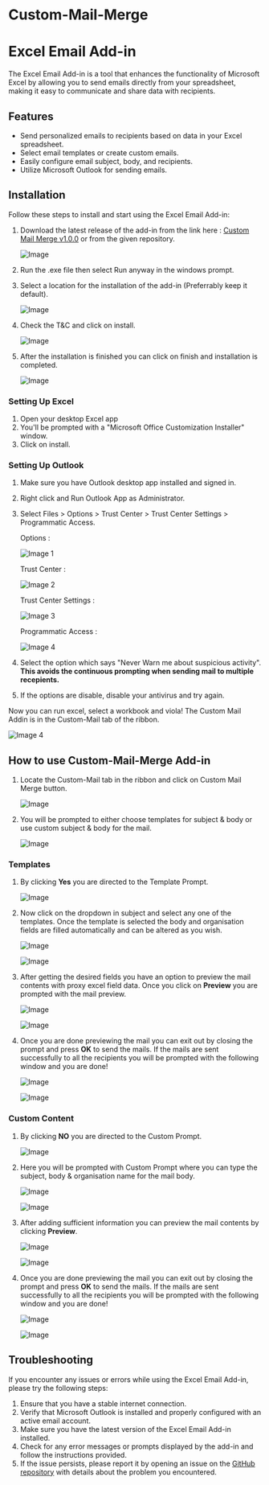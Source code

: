 # Custom-Mail-Merge

# Excel Email Add-in

The Excel Email Add-in is a tool that enhances the functionality of Microsoft Excel by allowing you to send emails directly from your spreadsheet, making it easy to communicate and share data with recipients.

## Features

- Send personalized emails to recipients based on data in your Excel spreadsheet.
- Select email templates or create custom emails.
- Easily configure email subject, body, and recipients.
- Utilize Microsoft Outlook for sending emails.

## Installation

Follow these steps to install and start using the Excel Email Add-in:

1. Download the latest release of the add-in from the link here : [Custom Mail Merge v1.0.0](https://github.com/QuantuM410/Custom-Mail-Merge/releases/download/v1.0.0/Custom.Mail.Merge.exe)
   or from the given repository.

    ![Image](src-images/2023-07-08%2021_16_05-QuantuM410_Custom-Mail-Merge%20-%20Brave.png)
   
2. Run the .exe file then select Run anyway in the windows prompt.
3. Select a location for the installation of the add-in (Preferrably keep it default).
   
    ![Image](src-images/2023-07-08%2020_52_15-Media%20Player.png)
   
4. Check the T&C and click on install.
   
    ![Image](src-images/2023-07-08%2020_52_35-Media%20Player.png)
   
5. After the installation is finished you can click on finish and installation is completed.

    ![Image](src-images/2023-07-08%2020_52_55-Media%20Player.png)
   
### Setting Up Excel
1. Open your desktop Excel app
2. You'll be prompted with a "Microsoft Office Customization Installer" window.
3. Click on install.
   
### Setting Up Outlook
1. Make sure you have Outlook desktop app installed and signed in.
2. Right click and Run Outlook App as Administrator.
3. Select Files > Options > Trust Center > Trust Center Settings > Programmatic Access.

   Options : 

   ![Image 1](src-images/2023-07-08%2020_56_44-Inbox%20-%20kartikey03@hotmail.com%20-%20Outlook.png)

   Trust Center :
   
   ![Image 2](src-images/2023-07-08%2020_57_55-.png)

   Trust Center Settings :

   ![Image 3](src-images/2023-07-08%2020_58_07-Outlook%20Options.png)

   Programmatic Access :
   
   ![Image 4](src-images/2023-07-08%2020_58_30-Trust%20Center.png)

5. Select the option which says "Never Warn me about suspicious activity". **This avoids the continuous prompting when sending mail to multiple recepients.**
6. If the options are disable, disable your antivirus and try again.

  Now you can run excel, select a workbook and viola! The Custom Mail Addin is in the Custom-Mail tab of the ribbon.

   ![Image 4](src-images/2023-07-08%2021_00_41-ToRVforPrinterHODEmail%20-%20Excel.png)

## How to use Custom-Mail-Merge Add-in
1. Locate the Custom-Mail tab in the ribbon and click on Custom Mail Merge button.
   
   ![Image](src-images/How%20to/2023-07-09%2013_32_18-ToRVforPrinterHODEmail%20-%20Excel.png)

2. You will be prompted to either choose templates for subject & body or use custom subject & body for the mail.

   ![Image](src-images/How%20to/2023-07-09%2013_32_44-Use%20Templates.png)

### Templates
1. By clicking **Yes** you are directed to the Template Prompt.
   
   ![Image](src-images/How%20to/2023-07-09%2013_33_09-Template%20Prompt.png)

2. Now click on the dropdown in subject and select any one of the templates. Once the template is selected the body and organisation fields are filled automatically and       can be altered as you wish.

   ![Image](src-images/How%20to/2023-07-09%2013_33_29-Template%20Prompt.png)

   ![Image](src-images/How%20to/2023-07-09%2013_33_47-Template%20Prompt.png)

3. After getting the desired fields you have an option to preview the mail contents with proxy excel field data. Once you click on **Preview** you are prompted with the       mail preview.

   ![Image](src-images/How%20to/2023-07-09%2013_34_22-Template%20Prompt.png)
   
   ![Image](src-images/How%20to/2023-07-09%2013_34_42-ToRVforPrinterHODEmail%20-%20Excel.png)

4. Once you are done previewing the mail you can exit out by closing the prompt and press **OK** to send the mails. If the mails are sent successfully to all the              recipients you will be prompted with the following window and you are done!

   ![Image](src-images/How%20to/2023-07-09%2013_35_00-Template%20Prompt.png)

   ![Image](src-images/How%20to/2023-07-09%2013_35_18-.png)

### Custom Content
1. By clicking **NO** you are directed to the Custom Prompt.
   
   ![Image](src-images/How%20to/2023-07-09%2013_35_34-Use%20Templates.png)

2. Here you will be prompted with Custom Prompt where you can type the subject, body & organisation name for the mail body.

   ![Image](src-images/How%20to/2023-07-09%2013_36_07-Custom%20Prompt.png)

   ![Image](src-images/How%20to/2023-07-09%2013_36_59-Custom%20Prompt.png)

4. After adding sufficient information you can preview the mail contents by clicking **Preview**.

   ![Image](src-images/How%20to/2023-07-09%2013_34_22-Template%20Prompt.png)

   ![Image](src-images/How%20to/2023-07-09%2013_37_11-ToRVforPrinterHODEmail%20-%20Excel.png)

5. Once you are done previewing the mail you can exit out by closing the prompt and press **OK** to send the mails. If the mails are sent successfully to all the              recipients you will be prompted with the following window and you are done!

   ![Image](src-images/How%20to/2023-07-09%2013_35_00-Template%20Prompt.png)

   ![Image](src-images/How%20to/2023-07-09%2013_35_18-.png)

   
## Troubleshooting

If you encounter any issues or errors while using the Excel Email Add-in, please try the following steps:

1. Ensure that you have a stable internet connection.
2. Verify that Microsoft Outlook is installed and properly configured with an active email account.
3. Make sure you have the latest version of the Excel Email Add-in installed.
4. Check for any error messages or prompts displayed by the add-in and follow the instructions provided.
5. If the issue persists, please report it by opening an issue on the [GitHub repository](https://github.com/QuantuM410/excel-mail-addin/issues) with details about the problem you encountered.

